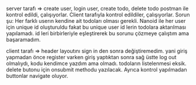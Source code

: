 server tarafı =>
  create user, login user, create todo, delete todo postman ile kontrol edildi, çalışıyorlar. Client tarafıyla kontrol edildiler, çalışıyorlar. Sorun şu: Her farklı userın kendine ait todoları olması gerekli. Nanoid ile her user için unique id oluşturuldu fakat bu unique user id lerin todolara aktarılması yapılamadı. id leri birbirleriyle eşleştirerek bu sorunu çözmeye çalıştım ama başaramadım.
  
client tarafı =>
  header layoutını sign in den sonra değiştiremedim. yani giriş yapmadan önce register varken giriş yaptıktan sonra sağ üstte log out olmalıydı, kodu kendimce yazdım ama olmadı.
  todoların listelenmesi eksik. delete butonu için onsubmit methodu yazılacak. Ayrıca kontrol yapılmadan buttonlar navigate oluyor.
  
  
